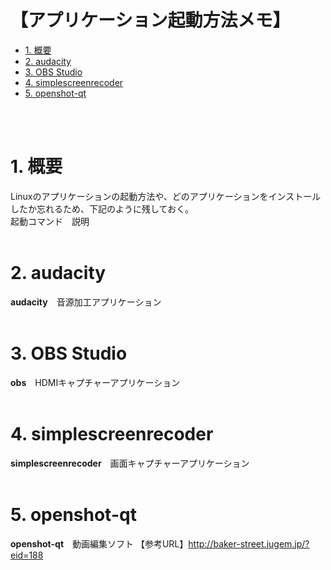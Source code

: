 <h1>【アプリケーション起動方法メモ】</h1>

<!-- 目次の生成 Create Table of content -->
- [1. 概要](#1-概要)
- [2. audacity](#2-audacity)
- [3. OBS Studio](#3-obs-studio)
- [4. simplescreenrecoder](#4-simplescreenrecoder)
- [5. openshot-qt](#5-openshot-qt)
</br>
</br>

# 1. 概要
Linuxのアプリケーションの起動方法や、どのアプリケーションをインストールしたか忘れるため、下記のように残しておく。</br>
起動コマンド　説明</br></br>

<!-- Add/Update Section Numbers -->
# 2. audacity
**audacity**　音源加工アプリケーション</br></br>

<!--  -->
# 3. OBS Studio
**obs**　HDMIキャプチャーアプリケーション</br></br>

# 4. simplescreenrecoder
**simplescreenrecoder**　画面キャプチャーアプリケーション</br></br>

# 5. openshot-qt
**openshot-qt**　動画編集ソフト 【参考URL】http://baker-street.jugem.jp/?eid=188</br></br>